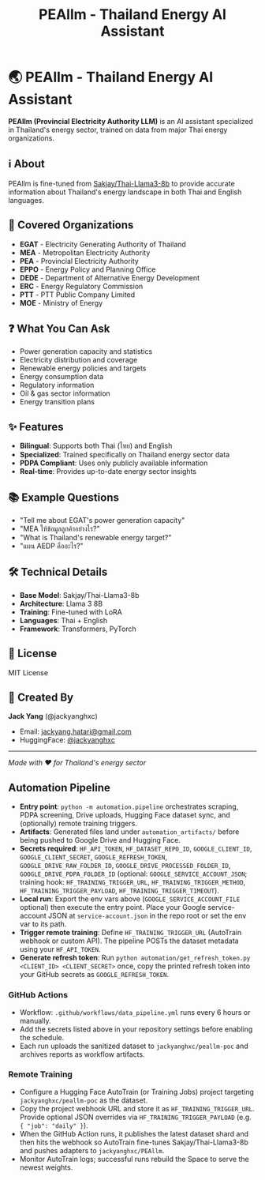 ﻿---
title: PEAllm - Thailand Energy AI Assistant
emoji: 🌏
colorFrom: blue
colorTo: green
sdk: gradio
sdk_version: 4.44.0
app_file: app.py
pinned: false
license: mit
---

# 🌏 PEAllm - Thailand Energy AI Assistant

**PEAllm (Provincial Electricity Authority LLM)** is an AI assistant specialized in Thailand's energy sector, trained on data from major Thai energy organizations.

## ℹ️ About

PEAllm is fine-tuned from [Sakjay/Thai-Llama3-8b](https://huggingface.co/Sakjay/Thai-Llama3-8b) to provide accurate information about Thailand's energy landscape in both Thai and English languages.

## 🏢 Covered Organizations

- **EGAT** - Electricity Generating Authority of Thailand
- **MEA** - Metropolitan Electricity Authority
- **PEA** - Provincial Electricity Authority
- **EPPO** - Energy Policy and Planning Office
- **DEDE** - Department of Alternative Energy Development
- **ERC** - Energy Regulatory Commission
- **PTT** - PTT Public Company Limited
- **MOE** - Ministry of Energy

## ❓ What You Can Ask

- Power generation capacity and statistics
- Electricity distribution and coverage
- Renewable energy policies and targets
- Energy consumption data
- Regulatory information
- Oil & gas sector information
- Energy transition plans

## ✨ Features

- **Bilingual**: Supports both Thai (ไทย) and English
- **Specialized**: Trained specifically on Thailand energy sector data
- **PDPA Compliant**: Uses only publicly available information
- **Real-time**: Provides up-to-date energy sector insights

## 📚 Example Questions

- "Tell me about EGAT's power generation capacity"
- "MEA ให้ข้อมูลลูกค้าอย่างไร?"
- "What is Thailand's renewable energy target?"
- "แผน AEDP คืออะไร?"

## 🛠️ Technical Details

- **Base Model**: Sakjay/Thai-Llama3-8b
- **Architecture**: Llama 3 8B
- **Training**: Fine-tuned with LoRA
- **Languages**: Thai + English
- **Framework**: Transformers, PyTorch

## 📄 License

MIT License

## 👤 Created By

**Jack Yang** (@jackyanghxc)
- Email: jackyang.hatari@gmail.com
- HuggingFace: [@jackyanghxc](https://huggingface.co/jackyanghxc)

---

*Made with ❤️ for Thailand's energy sector*

## Automation Pipeline

- **Entry point**: `python -m automation.pipeline` orchestrates scraping, PDPA screening, Drive uploads, Hugging Face dataset sync, and (optionally) remote training triggers.
- **Artifacts**: Generated files land under `automation_artifacts/` before being pushed to Google Drive and Hugging Face.
- **Secrets required**: `HF_API_TOKEN`, `HF_DATASET_REPO_ID`, `GOOGLE_CLIENT_ID`, `GOOGLE_CLIENT_SECRET`, `GOOGLE_REFRESH_TOKEN`, `GOOGLE_DRIVE_RAW_FOLDER_ID`, `GOOGLE_DRIVE_PROCESSED_FOLDER_ID`, `GOOGLE_DRIVE_PDPA_FOLDER_ID` (optional: `GOOGLE_SERVICE_ACCOUNT_JSON`; training hook: `HF_TRAINING_TRIGGER_URL`, `HF_TRAINING_TRIGGER_METHOD`, `HF_TRAINING_TRIGGER_PAYLOAD`, `HF_TRAINING_TRIGGER_TIMEOUT`).
- **Local run**: Export the env vars above (`GOOGLE_SERVICE_ACCOUNT_FILE` optional) then execute the entry point. Place your Google service-account JSON at `service-account.json` in the repo root or set the env var to its path.
- **Trigger remote training**: Define `HF_TRAINING_TRIGGER_URL` (AutoTrain webhook or custom API). The pipeline POSTs the dataset metadata using your `HF_API_TOKEN`.
- **Generate refresh token**: Run `python automation/get_refresh_token.py <CLIENT_ID> <CLIENT_SECRET>` once, copy the printed refresh token into your GitHub secrets as `GOOGLE_REFRESH_TOKEN`.

### GitHub Actions

- Workflow: `.github/workflows/data_pipeline.yml` runs every 6 hours or manually.
- Add the secrets listed above in your repository settings before enabling the schedule.
- Each run uploads the sanitized dataset to `jackyanghxc/peallm-poc` and archives reports as workflow artifacts.

### Remote Training

- Configure a Hugging Face AutoTrain (or Training Jobs) project targeting `jackyanghxc/peallm-poc` as the dataset.
- Copy the project webhook URL and store it as `HF_TRAINING_TRIGGER_URL`. Provide optional JSON overrides via `HF_TRAINING_TRIGGER_PAYLOAD` (e.g. `{ "job": "daily" }`).
- When the GitHub Action runs, it publishes the latest dataset shard and then hits the webhook so AutoTrain fine-tunes Sakjay/Thai-Llama3-8b and pushes adapters to `jackyanghxc/PEAllm`.
- Monitor AutoTrain logs; successful runs rebuild the Space to serve the newest weights.
